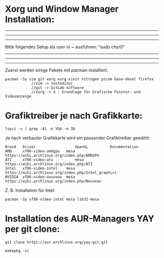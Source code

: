 # Xorg und Window Manager Installation:

----
----
----

Bitte folgendes Setup als user in ~ ausführen: "sudo chyr0"

----
----
----


Zuerst werden einige Pakete mit pacman installiert:

    pacman -Sy vim git xorg xorg-xinit nitrogen picom base-devel firefox
                //vim -> texteditor
                //git -> GitLab software
                //xorg -> X : Grundlage für Grafische Fenster- und Videoanzeige

# Grafiktreiber je nach Grafikkarte:

    lspci -v | grep -A1 -e VGA -e 3D
    
Je nach verbauter Grafikkarte wird ein passender Grafiktreiber gewählt:

    Brand   Driver                  OpenGL          Documentation 
    AMD 	xf86-video-amdgpu 	mesa 	        https://wiki.archlinux.org/index.php/AMDGPU
    ATI     xf86-video-ati          mesa            https://wiki.archlinux.org/index.php/ATI
    Intel 	xf86-video-intel 	mesa 	        https://wiki.archlinux.org/index.php/Intel_graphics
    NVIDIA 	xf86-video-nouveau 	mesa 	        https://wiki.archlinux.org/index.php/Nouveau
    
Z. B. Installation für Intel:
    
    pacman -Sy xf86-video-intel mesa lib32-mesa
    
# Installation des AUR-Managers YAY per git clone:

    git clone https://aur.archlinux.org/yay-git.git
    
    makepkg -si

